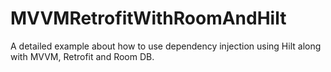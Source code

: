 # MVVMRetrofitWithRoomAndHilt
A detailed example about how to use dependency injection using Hilt along with MVVM, Retrofit and Room DB.
